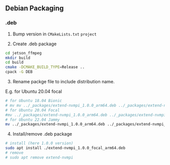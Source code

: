 ## Debian Packaging

### .deb

1. Bump version in `CMakeLists.txt` `project` 

2. Create .deb package

```bash
cd jetson_ffmpeg
mkdir build
cd build
cmake -DCMAKE_BUILD_TYPE=Release ..
cpack -G DEB
```

3. Rename packge file to include distribution name.

E.g. for Ubuntu 20.04 focal

```bash
# for Ubuntu 18.04 Bionic
# mv mv ../_packages/extend-nvmpi_1.0.0_arm64.deb ../_packages/extend-nvmpi_1.0.0_bionic_arm64.deb
# for Ubuntu 20.04 Focal
#mv ../_packages/extend-nvmpi_1.0.0_arm64.deb ../_packages/extend-nvmpi_1.0.0_focal_arm64.deb
# for Ubuntu 22.04 Jammy
mv ../_packages/extend-nvmpi_1.0.0_arm64.deb ../_packages/extend-nvmpi_1.0.0_jammy_arm64.deb
``` 

4. Install/remove .deb package

```bash
# install (here 1.0.0 version)
sudo apt install ./extend-nvmpi_1.0.0_focal_arm64.deb
# remove
# sudo apt remove extend-nvmpi
```
